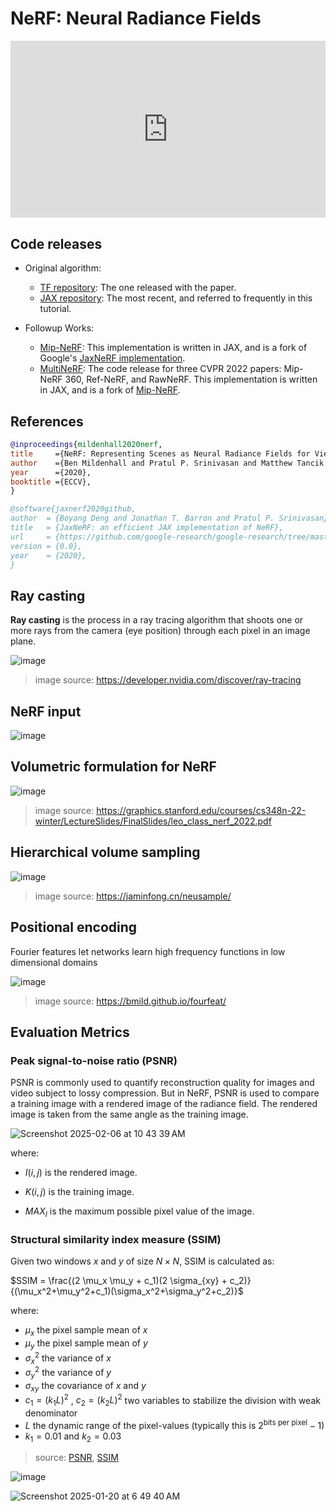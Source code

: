 # NeRF: Neural Radiance Fields

<head>
  <link rel="stylesheet" href="https://cdn.jsdelivr.net/npm/katex@0.16.8/dist/katex.min.css">
  <script src="https://cdn.jsdelivr.net/npm/katex@0.16.8/dist/katex.min.js"></script>
  <script src="https://cdn.jsdelivr.net/npm/katex@0.16.8/dist/contrib/auto-render.min.js"></script>
</head>

<div style="position: relative; padding-bottom: 56.25%; height: 0; overflow: hidden;">
  <iframe style="position: absolute; top: 0; left: 0; width: 100%; height: 100%;" src="https://www.youtube.com/embed/kszswpg7sjs" frameborder="0" allowfullscreen></iframe>
</div>

## Code releases

* Original algorithm:
  * [TF repository](https://github.com/bmild/nerf): The one released with the paper.
  * [JAX repository](https://github.com/google-research/google-research/tree/master/jaxnerf): The most recent, and referred to frequently in this tutorial.

* Followup Works:
  * [Mip-NeRF](https://github.com/google/mipnerf): This implementation is written in JAX, and is a fork of Google's [JaxNeRF implementation](https://github.com/google-research/google-research/tree/master/jaxnerf).
  * [MultiNeRF](https://github.com/google-research/multinerf): The code release for three CVPR 2022 papers: Mip-NeRF 360, Ref-NeRF, and RawNeRF. This implementation is written in JAX, and is a fork of [Mip-NeRF](https://github.com/google/mipnerf).

## References
```bibtex
@inproceedings{mildenhall2020nerf,
title     ={NeRF: Representing Scenes as Neural Radiance Fields for View Synthesis},
author    ={Ben Mildenhall and Pratul P. Srinivasan and Matthew Tancik and Jonathan T. Barron and Ravi Ramamoorthi and Ren Ng},
year      ={2020},
booktitle ={ECCV},
}
```
```bibtex
@software{jaxnerf2020github,
author  = {Boyang Deng and Jonathan T. Barron and Pratul P. Srinivasan},
title   = {JaxNeRF: an efficient JAX implementation of NeRF},
url     = {https://github.com/google-research/google-research/tree/master/jaxnerf},
version = {0.0},
year    = {2020},
}
```

## Ray casting

**Ray casting** is the process in a ray tracing algorithm that shoots one or more rays from the camera (eye position) through each pixel in an image plane.

![image](https://github.com/user-attachments/assets/cbc49368-df69-43c6-bbc7-67c905228893)

>image source: https://developer.nvidia.com/discover/ray-tracing


## NeRF input

![image](https://github.com/user-attachments/assets/0edcb671-038a-4221-8bde-9b9f7542cf12)


## Volumetric formulation for NeRF

![image](https://github.com/user-attachments/assets/ec7a0c75-87f9-4e44-b8ba-d99f475df891)
>image source: https://graphics.stanford.edu/courses/cs348n-22-winter/LectureSlides/FinalSlides/leo_class_nerf_2022.pdf


## Hierarchical volume sampling

![image](https://github.com/user-attachments/assets/1ad4c90d-e56a-46c1-8722-7549cdb01ffa)
>image source: https://jaminfong.cn/neusample/


## Positional encoding

Fourier features let networks learn high frequency functions in low dimensional domains

![image](https://github.com/user-attachments/assets/893c8a81-670a-423d-af4d-148b176fc728)
>image source: https://bmild.github.io/fourfeat/


## Evaluation Metrics

### Peak signal-to-noise ratio (PSNR)
PSNR is commonly used to quantify reconstruction quality for images and video subject to lossy compression. But in NeRF, PSNR is used to compare a training image with a rendered image of the radiance field. The rendered image is taken from the same angle as the training image.

![Screenshot 2025-02-06 at 10 43 39 AM](https://github.com/user-attachments/assets/fe2082b6-ad2c-441a-b78c-27341103b7e1)

where:

* $I(i,j)$ is the rendered image.

* $K(i,j)$ is the training image.

* ${MAX}_I$ is the maximum possible pixel value of the image.


### Structural similarity index measure (SSIM)

Given two windows $x$ and $y$ of size $N \times N$, SSIM is calculated as:

$SSIM = \frac{(2 \mu_x \mu_y + c_1)(2 \sigma_{xy} + c_2)}{(\mu_x^2+\mu_y^2+c_1)(\sigma_x^2+\sigma_y^2+c_2)}$

where:

* $\mu_x$ the pixel sample mean of $x$
* $\mu_y$ the pixel sample mean of $y$
* $\sigma_x^2$ the variance of $x$
* $\sigma_y^2$ the variance of $y$
* $\sigma_{xy}$ the covariance of $x$ and $y$
* $c_1=(k_1L)^2$ , $c_2=(k_2L)^2$ two variables to stabilize the division with weak denominator
* $L$ the dynamic range of the pixel-values (typically this is $2^\text{bits per pixel} - 1$)
* $k_1=0.01$ and $k_2=0.03$

>source: [PSNR](https://en.wikipedia.org/wiki/Peak_signal-to-noise_ratio), [SSIM](https://en.wikipedia.org/wiki/Structural_similarity_index_measure)


<script>
  document.addEventListener("DOMContentLoaded", function() {
    renderMathInElement(document.body, {
      delimiters: [
        {left: '$$', right: '$$', display: true}, // Display math (e.g., equations on their own line)
        {left: '$', right: '$', display: false},  // Inline math (e.g., within a sentence)
        {left: '\\(', right: '\\)', display: false}, // Another way to write inline math
        {left: '\\[', right: '\\]', display: true}   // Another way to write display math
      ]
    });
  });
</script>


![image](https://github.com/user-attachments/assets/3c02861e-32dc-45e0-b2d4-49c3bcbc0038)

![Screenshot 2025-01-20 at 6 49 40 AM](https://github.com/user-attachments/assets/7540f66a-52c4-4667-a05c-96e6be11d9e8)

